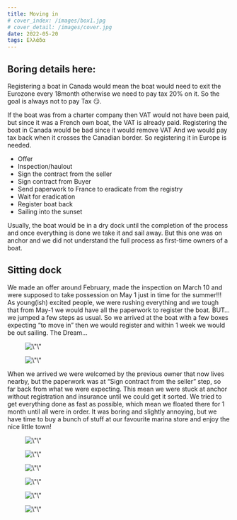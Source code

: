 ```yaml
---
title: Moving in
# cover_index: /images/box1.jpg
# cover_detail: /images/cover.jpg
date: 2022-05-20
tags: Ελλάδα
---
```


<h2 style=\"font-size:22px\">Boring details here:</h2>

<!-- /wp:heading -->

<!-- wp:paragraph -->

<p>Registering a boat in Canada would mean the boat would need to exit the Eurozone every 18month otherwise we need to pay tax 20% on it. So the goal is always not to pay Tax 😏. </p>

<!-- /wp:paragraph -->

<!-- wp:paragraph -->

<p>If the boat was from a charter company then VAT would not have been paid, but since it was a French own boat, the VAT is already paid. Registering the boat in Canada would be bad since it would remove VAT And we would pay tax back when it crosses the Canadian border. So registering it in Europe is needed.</p>

<!-- /wp:paragraph -->

<!-- wp:list -->

<ul>

<!-- wp:list-item -->

<li>Offer</li>

<!-- /wp:list-item -->

<!-- wp:list-item -->

<li>Inspection/haulout</li>

<!-- /wp:list-item -->

<!-- wp:list-item -->

<li>Sign the contract from the seller</li>

<!-- /wp:list-item -->

<!-- wp:list-item -->

<li>Sign contract from Buyer</li>

<!-- /wp:list-item -->

<!-- wp:list-item -->

<li>Send paperwork to France to eradicate from the registry</li>

<!-- /wp:list-item -->

<!-- wp:list-item -->

<li>Wait for eradication</li>

<!-- /wp:list-item -->

<!-- wp:list-item -->

<li>Register boat back</li>

<!-- /wp:list-item -->

<!-- wp:list-item -->

<li>Sailing into the sunset</li>

<!-- /wp:list-item -->

</ul>

<!-- /wp:list -->

<!-- wp:paragraph -->

<p>Usually, the boat would be in a dry dock until the completion of the process and once everything is done we take it and sail away. But this one was on anchor and we did not understand the full process as first-time owners of a boat.&nbsp;</p>

<!-- /wp:paragraph -->

<!-- wp:heading {\"style\":{\"typography\":{\"fontSize\":\"22px\"}}} -->

<h2 style=\"font-size:22px\">Sitting dock</h2>

<!-- /wp:heading -->

<!-- wp:paragraph -->

<p>We made an offer around February, made the inspection on March 10 and were supposed to take possession on May 1 just in time for the summer!!!&nbsp; As young(ish) excited people, we were rushing everything and we tough that from May-1 we would have all the paperwork to register the boat. BUT… we jumped a few steps as usual. So we arrived at the boat with a few boxes expecting “to move in” then we would register and within 1 week we would be out sailing. The Dream…</p>

<!-- /wp:paragraph -->

<!-- wp:image {\"align\":\"center\",\"id\":163,\"width\":768,\"height\":576,\"sizeSlug\":\"large\",\"linkDestination\":\"none\"} -->

<figure class=\"wp-block-image aligncenter size-large is-resized\">
<img src=\"https://akaton.ca/blog/wp-content/uploads/2023/01/moving-1-1024x768.jpg\" alt=\"\" class=\"wp-image-163\" width=\"768\" height=\"576\"/>
</figure>

<!-- /wp:image -->

<!-- wp:image {\"align\":\"center\",\"id\":164,\"width\":768,\"height\":576,\"sizeSlug\":\"large\",\"linkDestination\":\"none\"} -->

<figure class=\"wp-block-image aligncenter size-large is-resized\">
<img src=\"https://akaton.ca/blog/wp-content/uploads/2023/01/box-1024x768.jpg\" alt=\"\" class=\"wp-image-164\" width=\"768\" height=\"576\"/>
</figure>

<!-- /wp:image -->

<!-- wp:paragraph -->

<p>When we arrived we were welcomed by the previous owner that now lives nearby, but the paperwork was at “Sign contract from the seller” step, so far back from what we were expecting. This mean we were stuck at anchor without registration and insurance until we could get it sorted. We tried to get everything done as fast as possible, which mean we floated there for 1 month until all were in order. It was boring and slightly annoying, but we have time to buy a bunch of stuff at our favourite marina store and enjoy the nice little town!</p>

<!-- /wp:paragraph -->

<!-- wp:image {\"align\":\"center\",\"id\":165,\"width\":768,\"height\":576,\"sizeSlug\":\"large\",\"linkDestination\":\"none\"} -->

<figure class=\"wp-block-image aligncenter size-large is-resized\">
<img src=\"https://akaton.ca/blog/wp-content/uploads/2023/01/anchor-1024x768.jpeg\" alt=\"\" class=\"wp-image-165\" width=\"768\" height=\"576\"/>
</figure>

<!-- /wp:image -->

<!-- wp:image {\"align\":\"center\",\"id\":167,\"width\":768,\"height\":576,\"sizeSlug\":\"large\",\"linkDestination\":\"none\"} -->

<figure class=\"wp-block-image aligncenter size-large is-resized\">
<img src=\"https://akaton.ca/blog/wp-content/uploads/2023/01/PXL_20220510_123950358.MP_-1024x768.jpg\" alt=\"\" class=\"wp-image-167\" width=\"768\" height=\"576\"/>
</figure>

<!-- /wp:image -->

<!-- wp:image {\"align\":\"center\",\"id\":168,\"width\":768,\"height\":576,\"sizeSlug\":\"large\",\"linkDestination\":\"none\"} -->

<figure class=\"wp-block-image aligncenter size-large is-resized\">
<img src=\"https://akaton.ca/blog/wp-content/uploads/2023/01/20220509_201509-1024x768.jpg\" alt=\"\" class=\"wp-image-168\" width=\"768\" height=\"576\"/>
</figure>

<!-- /wp:image -->

<!-- wp:image {\"align\":\"center\",\"id\":169,\"width\":768,\"height\":580,\"sizeSlug\":\"full\",\"linkDestination\":\"none\"} -->

<figure class=\"wp-block-image aligncenter size-full is-resized\">
<img src=\"https://akaton.ca/blog/wp-content/uploads/2023/01/PXL_20220501_111949392.MP_-scaled.jpg\" alt=\"\" class=\"wp-image-169\" width=\"768\" height=\"580\"/>
</figure>

<!-- /wp:image -->

<!-- wp:image {\"align\":\"center\",\"id\":170,\"width\":768,\"height\":576,\"sizeSlug\":\"large\",\"linkDestination\":\"none\"} -->

<figure class=\"wp-block-image aligncenter size-large is-resized\">
<img src=\"https://akaton.ca/blog/wp-content/uploads/2023/01/PXL_20220505_032159841.MP_-1024x768.jpg\" alt=\"\" class=\"wp-image-170\" width=\"768\" height=\"576\"/>
</figure>

<!-- /wp:image -->

<!-- wp:image {\"align\":\"center\",\"id\":171,\"width\":768,\"height\":576,\"sizeSlug\":\"large\",\"linkDestination\":\"none\"} -->

<figure class=\"wp-block-image aligncenter size-large is-resized\">
<img src=\"https://akaton.ca/blog/wp-content/uploads/2023/01/PXL_20220521_130336879-1024x768.jpg\" alt=\"\" class=\"wp-image-171\" width=\"768\" height=\"576\"/>
</figure>
